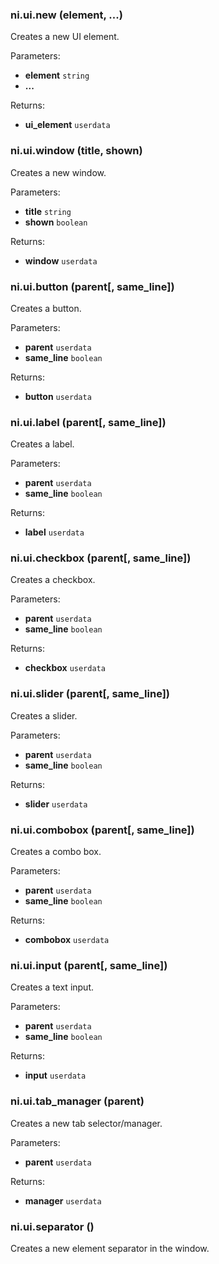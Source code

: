 ### ni.ui.new (element, ...)

Creates a new UI element.

Parameters:
- **element** `string`
- **...**

Returns:
- **ui_element** `userdata`

### ni.ui.window (title, shown)

Creates a new window.

Parameters:
- **title** `string`
- **shown** `boolean`

Returns:
- **window** `userdata`

### ni.ui.button (parent[, same_line])

Creates a button.

Parameters:
- **parent** `userdata`
- **same_line** `boolean`

Returns:
- **button** `userdata`

### ni.ui.label (parent[, same_line])

Creates a label.

Parameters:
- **parent** `userdata`
- **same_line** `boolean`

Returns:
- **label** `userdata`

### ni.ui.checkbox (parent[, same_line])

Creates a checkbox.

Parameters:
- **parent** `userdata`
- **same_line** `boolean`

Returns:
- **checkbox** `userdata`

### ni.ui.slider (parent[, same_line])

Creates a slider.

Parameters:
- **parent** `userdata`
- **same_line** `boolean`

Returns:
- **slider** `userdata`

### ni.ui.combobox (parent[, same_line])

Creates a combo box.

Parameters:
- **parent** `userdata`
- **same_line** `boolean`

Returns:
- **combobox** `userdata`

### ni.ui.input (parent[, same_line])

Creates a text input.

Parameters:
- **parent** `userdata`
- **same_line** `boolean`

Returns:
- **input** `userdata`

### ni.ui.tab_manager (parent)

Creates a new tab selector/manager.

Parameters:
- **parent** `userdata`

Returns:
- **manager** `userdata`

### ni.ui.separator ()

Creates a new element separator in the window.

